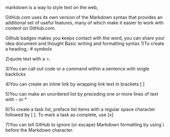 markdown is a way to style text on the web,

GitHub.com uses its own version of the Markdown syntax that provides an additional set of useful features, many of which make it easier to work with content on GitHub.com.

Github badges makes you keeps contact with the word, you can share your idea document and thought
Basic writing and formatting syntax
1)To create a heading,: # symbols

2)quote text with a >.

3)You can call out code or a command within a sentence with single backticks

4)You can create an inline link by wrapping link text in brackets [ ]

5)You can make an unordered list by preceding one or more lines of text with - or *

6)To create a task list, preface list items with a regular space character followed by [ ]. To mark a task as complete, use [x]

7)You can tell GitHub to ignore (or escape) Markdown formatting by using \ before the Markdown character.